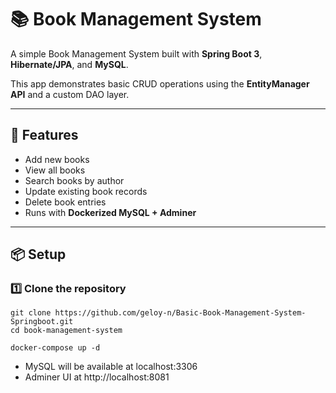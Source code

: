 # 📚 Book Management System

A simple Book Management System built with **Spring Boot 3**, **Hibernate/JPA**, and **MySQL**.  

This app demonstrates basic CRUD operations using the **EntityManager API** and a custom DAO layer.

---

## 🚀 Features

- Add new books
- View all books
- Search books by author
- Update existing book records
- Delete book entries
- Runs with **Dockerized MySQL + Adminer**

---

## 📦 Setup

### 1️⃣ Clone the repository
```
git clone https://github.com/geloy-n/Basic-Book-Management-System-Springboot.git
cd book-management-system
```

```
docker-compose up -d
```
- MySQL will be available at localhost:3306
- Adminer UI at http://localhost:8081

